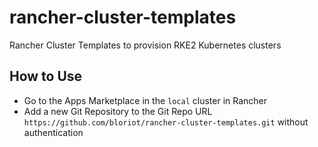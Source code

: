 # rancher-cluster-templates

Rancher Cluster Templates to provision RKE2 Kubernetes clusters

## How to Use

* Go to the Apps Marketplace in the `local` cluster in Rancher
* Add a new Git Repository to the Git Repo URL `https://github.com/bloriot/rancher-cluster-templates.git` without authentication
